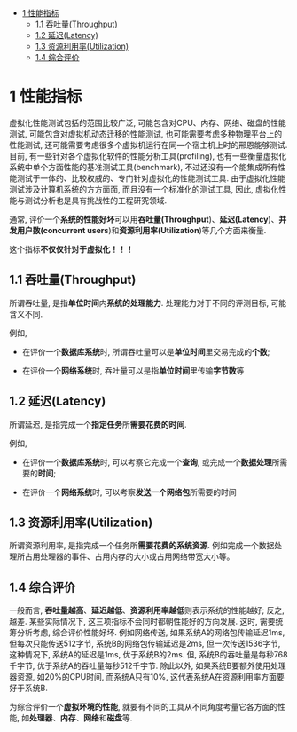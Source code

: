 
<!-- @import "[TOC]" {cmd="toc" depthFrom=1 depthTo=6 orderedList=false} -->

<!-- code_chunk_output -->

* [1 性能指标](#1-性能指标)
	* [1.1 吞吐量(Throughput)](#11-吞吐量throughput)
	* [1.2 延迟(Latency)](#12-延迟latency)
	* [1.3 资源利用率(Utilization)](#13-资源利用率utilization)
	* [1.4 综合评价](#14-综合评价)

<!-- /code_chunk_output -->

# 1 性能指标

虚拟化性能测试包括的范围比较广泛, 可能包含对CPU、内存、网络、磁盘的性能测试, 可能包含对虚拟机动态迁移的性能测试, 也可能需要考虑多种物理平台上的性能测试, 还可能需要考虑很多个虚拟机运行在同一个宿主机上时的邢恩能够测试. 目前, 有一些针对各个虚拟化软件的性能分析工具(profiling), 也有一些衡量虚拟化系统中单个方面性能的基准测试工具(benchmark), 不过还没有一个能集成所有性能测试于一体的、比较权威的、专门针对虚拟化的性能测试工具. 由于虚拟化性能测试涉及计算机系统的方方面面, 而且没有一个标准化的测试工具, 因此, 虚拟化性能与测试分析也是具有挑战性的工程研究领域.

通常, 评价一个**系统的性能好坏**可以用**吞吐量(Throughput**)、**延迟(Latency**)、**并发用户数(concurrent users**)和**资源利用率(Utilization**)等几个方面来衡量.

这个指标**不仅仅针对于虚拟化！！！**

## 1.1 吞吐量(Throughput)

所谓吞吐量, 是指**单位时间**内**系统的处理能力**. 处理能力对于不同的评测目标, 可能含义不同. 

例如,

- 在评价一个**数据库系统**时, 所谓吞吐量可以是**单位时间**里交易完成的**个数**;

- 在评价一个**网络系统**时, 吞吐量可以是指**单位时间**里传输**字节数**等

## 1.2 延迟(Latency)

所谓延迟, 是指完成一个**指定任务**所**需要花费的时间**.

例如,

- 在评价一个**数据库系统**时, 可以考察它完成一个**查询**, 或完成一个**数据处理**所需要的**时间**;

- 在评价一个**网络系统**时, 可以考察**发送一个网络包**所需要的时间

## 1.3 资源利用率(Utilization)

所谓资源利用率, 是指完成一个任务所**需要花费的系统资源**. 例如完成一个数据处理所占用处理器的事件、占用内存的大小或占用网络带宽大小等。

## 1.4 综合评价

一般而言, **吞吐量越高**、**延迟越低**、**资源利用率越低**则表示系统的性能越好; 反之, 越差. 某些实际情况下, 这三项指标不会同时都朝性能好的方向发展. 这时, 需要统筹分析考虑, 综合评价性能好坏. 例如网络传送, 如果系统A的网络包传输延迟1ms, 但每次只能传送512字节, 系统B的网络包传输延迟是2ms, 但一次传送1536字节, 这种情况下, 系统A的延迟是1ms, 优于系统B的2ms. 但, 系统B的吞吐量是每秒768千字节, 优于系统A的吞吐量每秒512千字节. 除此以外, 如果系统B要额外使用处理器资源, 如20%的CPU时间, 而系统A只有10%, 这代表系统A在资源利用率方面要好于系统B.

为综合评价一个**虚拟环境的性能**, 就要有不同的工具从不同角度考量它各方面的性能, 如**处理器**、**内存**、**网络**和**磁盘**等.